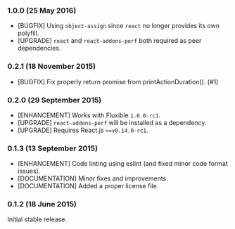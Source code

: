 ### 1.0.0 (25 May 2016)

* [BUGFIX] Using `object-assign` since `react` no longer provides its own polyfill.
* [UPGRADE] `react` and `react-addons-perf` both required as peer dependencies.

### 0.2.1 (18 November 2015)

* [BUGFIX] Fix properly return promise from printActionDuration(). (#1)

### 0.2.0 (29 September 2015)

* [ENHANCEMENT] Works with Fluxible `1.0.0-rc1`.
* [UPGRADE] `react-addons-perf` will be installed as a dependency.
* [UPGRADE] Requires React.js `>=v0.14.0-rc1`.

### 0.1.3 (13 September 2015)

* [ENHANCEMENT] Code linting using eslint (and fixed minor code format issues).
* [DOCUMENTATION] Minor fixes and improvements.
* [DOCUMENTATION] Added a proper license file.

### 0.1.2 (18 June 2015)

Initial stable release.
